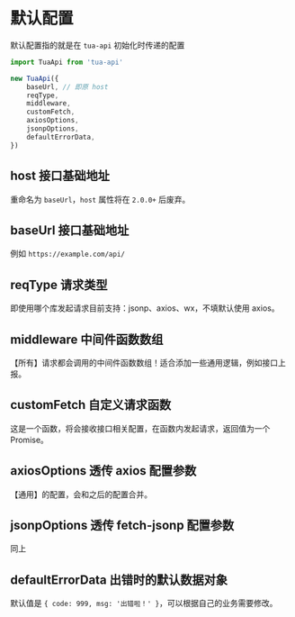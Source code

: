 # 默认配置
默认配置指的就是在 `tua-api` 初始化时传递的配置

```js
import TuaApi from 'tua-api'

new TuaApi({
    baseUrl, // 即原 host
    reqType,
    middleware,
    customFetch,
    axiosOptions,
    jsonpOptions,
    defaultErrorData,
})
```

## host 接口基础地址 <badge text="2.0.0-" />
重命名为 `baseUrl`，`host` 属性将在 `2.0.0+` 后废弃。

## baseUrl 接口基础地址 <badge text="1.4.1+" />
例如 `https://example.com/api/`

## reqType 请求类型
即使用哪个库发起请求目前支持：jsonp、axios、wx，不填默认使用 axios。

## middleware 中间件函数数组
【所有】请求都会调用的中间件函数数组！适合添加一些通用逻辑，例如接口上报。

## customFetch 自定义请求函数 <badge text="1.6.0+" />
这是一个函数，将会接收接口相关配置，在函数内发起请求，返回值为一个 Promise。

## axiosOptions 透传 axios 配置参数
【通用】的配置，会和之后的配置合并。

## jsonpOptions 透传 fetch-jsonp 配置参数
同上

## defaultErrorData 出错时的默认数据对象
默认值是 `{ code: 999, msg: '出错啦！' }`，可以根据自己的业务需要修改。

